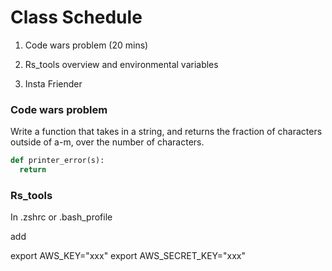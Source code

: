 # Class Schedule

1. Code wars problem (20 mins)

1. Rs_tools overview and environmental variables

1. Insta Friender

### Code wars problem

Write a function that takes in a string, and returns the fraction of characters outside of a-m, over the number of characters.

``` Python
def printer_error(s):
  return  

```

### Rs_tools

In .zshrc or .bash_profile

add

export AWS_KEY="xxx"
export AWS_SECRET_KEY="xxx"
